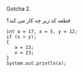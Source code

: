 Gotcha 2. 

قطعه کد زیر چه کار می کند؟
````
int a = 17, x = 5, y = 12;
if (x > y);
{
   a = 13;
   x = 23;
}
System.out.println(a);
````
